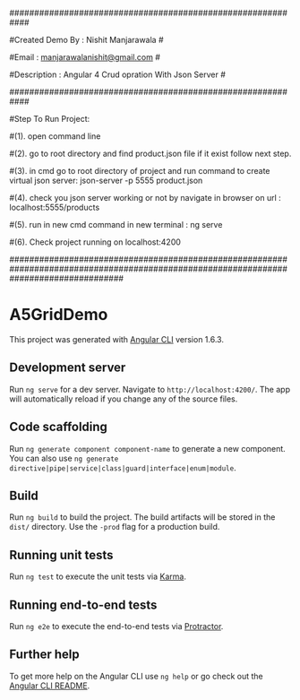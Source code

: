 ############################################################

#Created Demo By : Nishit Manjarawala                      #

#Email : manjarawalanishit@gmail.com                       #

#Description : Angular 4 Crud opration With Json Server    #

############################################################

#Step To Run Project:

#(1). open command line

#(2). go to root directory and find product.json file if it exist follow next step.

#(3). in cmd go to root directory of project and run command to create virtual json server: json-server -p 5555 product.json

#(4). check you json server working or not by navigate in browser on url : localhost:5555/products

#(5). run in new cmd command in new terminal : ng serve

#(6). Check project running on localhost:4200

#######################################################################################################################################


# A5GridDemo

This project was generated with [Angular CLI](https://github.com/angular/angular-cli) version 1.6.3.

## Development server

Run `ng serve` for a dev server. Navigate to `http://localhost:4200/`. The app will automatically reload if you change any of the source files.

## Code scaffolding

Run `ng generate component component-name` to generate a new component. You can also use `ng generate directive|pipe|service|class|guard|interface|enum|module`.

## Build

Run `ng build` to build the project. The build artifacts will be stored in the `dist/` directory. Use the `-prod` flag for a production build.

## Running unit tests

Run `ng test` to execute the unit tests via [Karma](https://karma-runner.github.io).

## Running end-to-end tests

Run `ng e2e` to execute the end-to-end tests via [Protractor](http://www.protractortest.org/).

## Further help

To get more help on the Angular CLI use `ng help` or go check out the [Angular CLI README](https://github.com/angular/angular-cli/blob/master/README.md).
